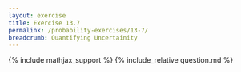 ```yaml
---
layout: exercise
title: Exercise 13.7
permalink: /probability-exercises/13-7/
breadcrumb: Quantifying Uncertainity
---
```


{% include mathjax_support %}
{% include_relative question.md %}
